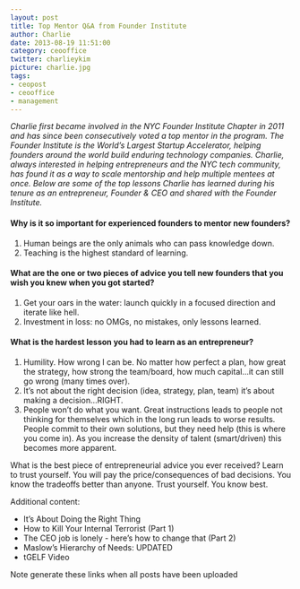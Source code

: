 ```yaml
---
layout: post
title: Top Mentor Q&A from Founder Institute
author: Charlie
date: 2013-08-19 11:51:00
category: ceooffice
twitter: charlieykim
picture: charlie.jpg
tags:
- ceopost
- ceooffice
- management
---
```


*Charlie first became involved in the NYC Founder Institute Chapter in 2011 and has since been consecutively voted a top mentor in the program. The Founder Institute is the World’s Largest Startup Accelerator, helping founders around the world build enduring technology companies. Charlie, always interested in helping entrepreneurs and the NYC tech community, has found it as a way to scale mentorship and help multiple mentees at once. Below are some of the top lessons Charlie has learned during his tenure as an entrepreneur, Founder & CEO and shared with the Founder Institute.*

#### Why is it so important for experienced founders to mentor new founders?
1. Human beings are the only animals who can pass knowledge down.
2. Teaching is the highest standard of learning.

#### What are the one or two pieces of advice you tell new founders that you wish you knew when you got started?
1. Get your oars in the water: launch quickly in a focused direction and iterate like hell.
2. Investment in loss: no OMGs, no mistakes, only lessons learned.


#### What is the hardest lesson you had to learn as an entrepreneur?
1. Humility. How wrong I can be. No matter how perfect a plan, how great the strategy, how strong the team/board, how much capital…it can still go wrong (many times over).
2. It’s not about the right decision (idea, strategy, plan, team) it’s about making a decision…RIGHT.
3. People won’t do what you want. Great instructions leads to people not thinking for themselves which in the long run leads to worse results. People commit to their own solutions, but they need help (this is where you come in). As you increase the density of talent (smart/driven) this becomes more apparent.


What is the best piece of entrepreneurial advice you ever received?
Learn to trust yourself. You will pay the price/consequences of bad decisions. You know the tradeoffs better than anyone. Trust yourself. You know best.

Additional content:
- It’s About Doing the Right Thing
- How to Kill Your Internal Terrorist (Part 1)
- The CEO job is lonely - here’s how to change that (Part 2)
- Maslow’s Hierarchy of Needs: UPDATED
- tGELF Video

Note generate these links when all posts have been uploaded

